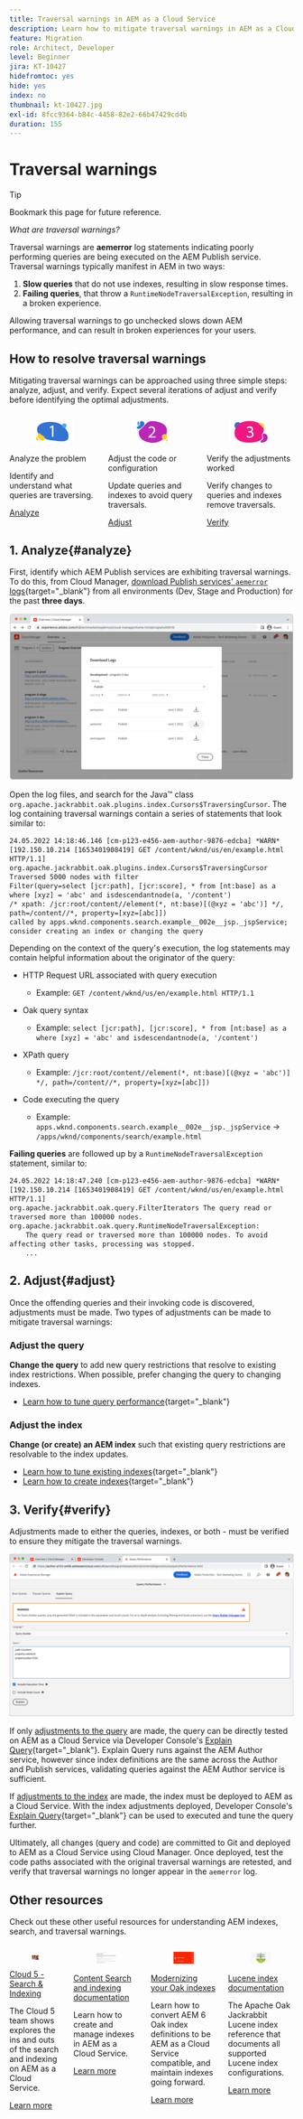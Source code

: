 ```yaml
---
title: Traversal warnings in AEM as a Cloud Service
description: Learn how to mitigate traversal warnings in AEM as a Cloud Service.
feature: Migration
role: Architect, Developer
level: Beginner
jira: KT-10427
hidefromtoc: yes
hide: yes
index: no
thumbnail: kt-10427.jpg
exl-id: 8fcc9364-b84c-4458-82e2-66b47429cd4b
duration: 155
---
```

# Traversal warnings

>[!TIP]
>Bookmark this page for future reference.

_What are traversal warnings?_

Traversal warnings are __aemerror__ log statements indicating poorly performing queries are being executed on the AEM Publish service. Traversal warnings typically manifest in AEM in two ways:

1. __Slow queries__ that do not use indexes, resulting in slow response times.
1. __Failing queries__, that throw a `RuntimeNodeTraversalException`, resulting in a broken experience.

Allowing traversal warnings to go unchecked slows down AEM performance, and can result in broken experiences for your users.

## How to resolve traversal warnings

Mitigating traversal warnings can be approached using three simple steps: analyze, adjust, and verify. Expect several iterations of adjust and verify before identifying the optimal adjustments.

<div class="columns is-multiline">

<!-- Analyze -->
<div class="column is-half-tablet is-half-desktop is-one-third-widescreen" aria-label="Analyze" tabindex="0">
   <div class="x-card">
       <div class="card-image">
           <figure class="image is-16by9">
               <a href="#analyze" title="Analyze" tabindex="-1">
                   <img class="is-bordered-r-small" src="./assets/traversals/1-analyze.png" alt="Analyze">
               </a>
           </figure>
       </div>
       <div class="card-content is-padded-small">
           <div class="content">
                <p class="headline is-size-5 has-text-weight-bold">Analyze the problem</p>
               <p class="is-size-6">Identify and understand what queries are traversing.</p>
               <a href="#analyze" class="spectrum-Button spectrum-Button--outline spectrum-Button--primary spectrum-Button--sizeM">
                   <span class="spectrum-Button-label has-no-wrap has-text-weight-bold">Analyze</span>
               </a>
           </div>
       </div>
   </div>
</div>

<!-- Adjust -->
<div class="column is-half-tablet is-half-desktop is-one-third-widescreen" aria-label="Adjust" tabindex="0">
   <div class="x-card">
       <div class="card-image">
           <figure class="image is-16by9">
               <a href="#adjust" title="Adjust" tabindex="-1">
                   <img class="is-bordered-r-small" src="./assets/traversals/2-adjust.png" alt="Adjust">
               </a>
           </figure>
       </div>
       <div class="card-content is-padded-small">
           <div class="content">
                <p class="headline is-size-5 has-text-weight-bold">Adjust the code or configuration</p>
               <p class="is-size-6">Update queries and indexes to avoid query traversals.</p>
               <a href="#adjust" class="spectrum-Button spectrum-Button--outline spectrum-Button--primary spectrum-Button--sizeM">
                   <span class="spectrum-Button-label has-no-wrap has-text-weight-bold">Adjust</span>
               </a>
           </div>
       </div>
   </div>
</div>

<!-- Verify -->
<div class="column is-half-tablet is-half-desktop is-one-third-widescreen" aria-label="Verify" tabindex="0">
   <div class="x-card">
       <div class="card-image">
           <figure class="image is-16by9">
               <a href="#verify" title="Verify" tabindex="-1">
                   <img class="is-bordered-r-small" src="./assets/traversals/3-verify.png" alt="Verify">
               </a>
           </figure>
       </div>
       <div class="card-content is-padded-small">
           <div class="content">
                <p class="headline is-size-5 has-text-weight-bold">Verify the adjustments worked</p>                       
               <p class="is-size-6">Verify changes to queries and indexes remove traversals.</p>
               <a href="#verify" class="spectrum-Button spectrum-Button--outline spectrum-Button--primary spectrum-Button--sizeM">
                   <span class="spectrum-Button-label has-no-wrap has-text-weight-bold">Verify</span>
               </a>
           </div>
       </div>
   </div>
</div>

</div>

## 1. Analyze{#analyze}

First, identify which AEM Publish services are exhibiting traversal warnings. To do this, from Cloud Manager, [download Publish services' `aemerror` logs](https://experienceleague.adobe.com/docs/experience-manager-learn/cloud-service/debugging/debugging-aem-as-a-cloud-service/logs.html#cloud-manager){target="_blank"} from all environments (Dev, Stage and Production) for the past __three days__.

![Download AEM as a Cloud Service logs](./assets/traversals/download-logs.jpg)

Open the log files, and search for the Java&trade; class `org.apache.jackrabbit.oak.plugins.index.Cursors$TraversingCursor`. The log containing traversal warnings contain a series of statements that look similar to:

```log
24.05.2022 14:18:46.146 [cm-p123-e456-aem-author-9876-edcba] *WARN* [192.150.10.214 [1653401908419] GET /content/wknd/us/en/example.html HTTP/1.1] 
org.apache.jackrabbit.oak.plugins.index.Cursors$TraversingCursor Traversed 5000 nodes with filter 
Filter(query=select [jcr:path], [jcr:score], * from [nt:base] as a where [xyz] = 'abc' and isdescendantnode(a, '/content') 
/* xpath: /jcr:root/content//element(*, nt:base)[(@xyz = 'abc')] */, path=/content//*, property=[xyz=[abc]]) 
called by apps.wknd.components.search.example__002e__jsp._jspService; 
consider creating an index or changing the query
```

Depending on the context of the query's execution, the log statements may contain helpful information about the originator of the query:

+ HTTP Request URL associated with query execution
    
  + Example: `GET /content/wknd/us/en/example.html HTTP/1.1`

+ Oak query syntax
    
  +  Example: `select [jcr:path], [jcr:score], * from [nt:base] as a where [xyz] = 'abc' and isdescendantnode(a, '/content')`

+ XPath query
    
  + Example: `/jcr:root/content//element(*, nt:base)[(@xyz = 'abc')] */, path=/content//*, property=[xyz=[abc]])`

+ Code executing the query
    
  + Example:  `apps.wknd.components.search.example__002e__jsp._jspService` &#8594; `/apps/wknd/components/search/example.html`

__Failing queries__ are followed up by a `RuntimeNodeTraversalException` statement, similar to:

```log
24.05.2022 14:18:47.240 [cm-p123-e456-aem-author-9876-edcba] *WARN* [192.150.10.214 [1653401908419] GET /content/wknd/us/en/example.html HTTP/1.1] 
org.apache.jackrabbit.oak.query.FilterIterators The query read or traversed more than 100000 nodes.
org.apache.jackrabbit.oak.query.RuntimeNodeTraversalException: 
    The query read or traversed more than 100000 nodes. To avoid affecting other tasks, processing was stopped.
    ...
```    

## 2. Adjust{#adjust}

Once the offending queries and their invoking code is discovered, adjustments must be made. Two types of adjustments can be made to mitigate traversal warnings:

### Adjust the query

__Change the query__ to add new query restrictions that resolve to existing index restrictions. When possible, prefer changing the query to changing indexes.

+ [Learn how to tune query performance](https://experienceleague.adobe.com/docs/experience-manager-65/developing/bestpractices/troubleshooting-slow-queries.html#query-performance-tuning){target="_blank"}

### Adjust the index

__Change (or create) an AEM index__ such that existing query restrictions are resolvable to the index updates. 

+ [Learn how to tune existing indexes](https://experienceleague.adobe.com/docs/experience-manager-65/developing/bestpractices/troubleshooting-slow-queries.html#query-performance-tuning){target="_blank"}
+ [Learn how to create indexes](https://experienceleague.adobe.com/docs/experience-manager-65/developing/bestpractices/troubleshooting-slow-queries.html#create-a-new-index){target="_blank"}

## 3. Verify{#verify}

Adjustments made to either the queries, indexes, or both - must be verified to ensure they mitigate the traversal warnings.

![Explain query](./assets/traversals/verify.gif)

If only [adjustments to the query](#adjust-the-query) are made, the query can be directly tested on AEM as a Cloud Service via Developer Console's [Explain Query](https://experienceleague.adobe.com/docs/experience-manager-learn/cloud-service/debugging/debugging-aem-as-a-cloud-service/developer-console.html#queries){target="_blank"}. Explain Query runs against the AEM Author service, however since index definitions are the same across the Author and Publish services, validating queries against the AEM Author service is sufficient.

If [adjustments to the index](#adjust-the-index) are made, the index must be deployed to AEM as a Cloud Service. With the index adjustments deployed, Developer Console's [Explain Query](https://experienceleague.adobe.com/docs/experience-manager-learn/cloud-service/debugging/debugging-aem-as-a-cloud-service/developer-console.html#queries){target="_blank"} can be used to executed and tune the query further.

Ultimately, all changes (query and code) are committed to Git and deployed to AEM as a Cloud Service using Cloud Manager. Once deployed, test the code paths associated with the original traversal warnings are retested, and verify that traversal warnings no longer appear in the `aemerror` log.

## Other resources

Check out these other useful resources for understanding AEM indexes, search, and traversal warnings.

<div class="columns is-multiline">

<!-- Cloud 5 - Search &amp; Indexing -->
<div class="column is-half-tablet is-half-desktop is-one-third-widescreen" aria-label="Cloud 5 - Search &amp; Indexing" tabindex="0">
   <div class="card">
       <div class="card-image">
           <figure class="image is-16by9">
               <a href="https://experienceleague.adobe.com/docs/experience-manager-learn/cloud-service/expert-resources/cloud-5/cloud5-aem-search-and-indexing.html" title="Cloud 5 - Search &amp; Indexing" tabindex="-1"><img class="is-bordered-r-small" src="../../../expert-resources/cloud-5/imgs/009-thumb.png" alt="Cloud 5 - Search &amp; Indexing"></a>
           </figure>
       </div>
       <div class="card-content is-padded-small">
           <div class="content">
               <p class="headline is-size-6 has-text-weight-bold"><a href="https://experienceleague.adobe.com/docs/experience-manager-learn/cloud-service/expert-resources/cloud-5/cloud5-aem-search-and-indexing.html" title="Cloud 5 - Search &amp; Indexing">Cloud 5 - Search &amp; Indexing</a></p>
               <p class="is-size-6">The Cloud 5 team shows explores the ins and outs of the search and indexing on AEM as a Cloud Service.</p>
               <a href="https://experienceleague.adobe.com/docs/experience-manager-learn/cloud-service/expert-resources/cloud-5/cloud5-aem-search-and-indexing.html" class="spectrum-Button spectrum-Button--outline spectrum-Button--primary spectrum-Button--sizeM">
                   <span class="spectrum-Button-label has-no-wrap has-text-weight-bold">Learn more</span>
               </a>
           </div>
       </div>
   </div>
</div>

<!-- Content Search and Indexing -->
<div class="column is-half-tablet is-half-desktop is-one-third-widescreen" aria-label="Content Search and Indexing
" tabindex="0">
   <div class="card">
       <div class="card-image">
           <figure class="image is-16by9">
               <a href="https://experienceleague.adobe.com/docs/experience-manager-cloud-service/content/operations/indexing.html" title="Content Search and Indexing" tabindex="-1">
                   <img class="is-bordered-r-small" src="./assets/traversals/resources--docs.png" alt="Content Search and Indexing">
               </a>
           </figure>
       </div>
       <div class="card-content is-padded-small">
           <div class="content">
               <p class="headline is-size-6 has-text-weight-bold"><a href="https://experienceleague.adobe.com/docs/experience-manager-cloud-service/content/operations/indexing.html" title="Content Search and Indexing">Content Search and indexing documentation</a></p>
               <p class="is-size-6">Learn how to create and manage indexes in AEM as a Cloud Service.</p>
               <a href="https://experienceleague.adobe.com/docs/experience-manager-cloud-service/content/operations/indexing.html" class="spectrum-Button spectrum-Button--outline spectrum-Button--primary spectrum-Button--sizeM">
                   <span class="spectrum-Button-label has-no-wrap has-text-weight-bold">Learn more</span>
               </a>
           </div>
       </div>
   </div>
</div>

<!-- Modernizing your Oak indexes -->
<div class="column is-half-tablet is-half-desktop is-one-third-widescreen" aria-label="Modernizing your Oak indexes" tabindex="0">
   <div class="card">
       <div class="card-image">
           <figure class="image is-16by9">
               <a href="https://experienceleague.adobe.com/docs/experience-manager-learn/cloud-service/migration/moving-to-aem-as-a-cloud-service/search-and-indexing.html" title="Modernizing your Oak indexes" tabindex="-1">
                   <img class="is-bordered-r-small" src="./assets/traversals/resources--aem-experts-series.png" alt="Modernizing your Oak indexes">
               </a>
           </figure>
       </div>
       <div class="card-content is-padded-small">
           <div class="content">
               <p class="headline is-size-6 has-text-weight-bold"><a href="https://experienceleague.adobe.com/docs/experience-manager-learn/cloud-service/migration/moving-to-aem-as-a-cloud-service/search-and-indexing.html" title="Modernizing your Oak indexes">Modernizing your Oak indexes</a></p>
               <p class="is-size-6">Learn how to convert AEM 6 Oak index definitions to be AEM as a Cloud Service compatible, and maintain indexes going forward.</p>
               <a href="https://experienceleague.adobe.com/docs/experience-manager-learn/cloud-service/migration/moving-to-aem-as-a-cloud-service/search-and-indexing.html" class="spectrum-Button spectrum-Button--outline spectrum-Button--primary spectrum-Button--sizeM">
                   <span class="spectrum-Button-label has-no-wrap has-text-weight-bold">Learn more</span>
               </a>
           </div>
       </div>
   </div>
</div>

<!-- Index definition documentation -->
<div class="column is-half-tablet is-half-desktop is-one-third-widescreen" aria-label="Index definition documentation" tabindex="0">
   <div class="card">
       <div class="card-image">
           <figure class="image is-16by9">
               <a href="https://jackrabbit.apache.org/oak/docs/query/lucene.html" title="Index definition documentation" tabindex="-1">
                   <img class="is-bordered-r-small" src="./assets/traversals/resources--oak-docs.png" alt="Index definition documentation">
               </a>
           </figure>
       </div>
       <div class="card-content is-padded-small">
           <div class="content">
               <p class="headline is-size-6 has-text-weight-bold"><a href="https://jackrabbit.apache.org/oak/docs/query/lucene.html" title="Index definition documentation">Lucene index documentation</a></p>
               <p class="has-ellipsis is-size-6">The Apache Oak Jackrabbit Lucene index reference that documents all supported Lucene index configurations.</p>
               <a href="https://jackrabbit.apache.org/oak/docs/query/lucene.html" class="spectrum-Button spectrum-Button--outline spectrum-Button--primary spectrum-Button--sizeM">
                   <span class="spectrum-Button-label has-no-wrap has-text-weight-bold">Learn more</span>
               </a>
           </div>
       </div>
   </div>
</div>

</div>
